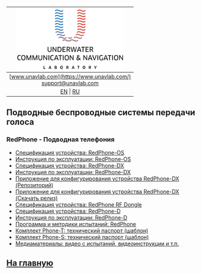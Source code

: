| ![logo](/documentation/sm_logo.png) |
| :---: |
| [www.unavlab.com](https://www.unavlab.com/) <br/> [support@unavlab.com](mailto:support@unavlab.com) |
| [EN](underwater_wireless_voice_systems_en.md) \| [RU](underwater_wireless_voice_systems_ru.md) |

## Подводные беспроводные системы передачи голоса
### RedPhone - Подводная телефония
* [Спецификация устройства: RedPhone-OS](/documentation/RU/RedPhone/RedPhone_OS_Specification_ru.md)
* [Инструкция по эксплуатации: RedPhone-OS](/documentation/RU/RedPhone/RedPhone_OS_Users_manual_ru.md)
* [Спецификация устройства: RedPhone-DX](/documentation/RU/RedPhone/RedPhone_DX_Specification_ru.md)
* [Инструкция по эксплуатации: RedPhone-DX](/documentation/RU/RedPhone/RedPhone_DX_Users_Manual_ru.md)
* [Приложение для конфигурирования устройства RedPhone-DX (Репозиторий)](https://github.com/ucnl/RedPhoneDXConfig)
* [Приложение для конфигурирования устройства RedPhone-DX (Скачать релиз)](https://github.com/ucnl/RedPhoneDXConfig/releases/download/1.0/RedPhoneDXConfig.zip)
* [Спецификация устройства: RedPhone RF Dongle](/documentation/RU/RedPhone/RedPhone_RF_Dongle_Specification_ru.md)
* [Спецификация устройства: RedPhone-D](/documentation/RU/RedPhone/RedPhone_Specification_ru.md)  
* [Инструкция по эксплуатации: RedPhone-D](/documentation/RU/RedPhone/RedPhone_Users_Manual_ru.md)
* [Программа и методики испытаний: RedPhone](/documentation/RU/RedPhone/RedPhone_PM_ru.md)
* [Комплект Phone-T: технический паспорт (шаблон)](/documentation/RU/RedPhone/Phone_T_package_tech_passport_ru.md)
* [Комплект Phone-S: технический паспорт (шаблон)](/documentation/RU/RedPhone/Phone_S_package_tech_passport_ru.md)
* [Медиаматериалы: видео c испытаний, видеоинструкции и т.п.](/documentation/RU/RedPhone/media.md)

## [На главную](README_RU.md)
